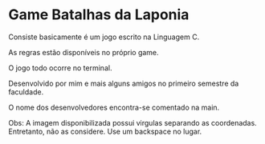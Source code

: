 # Game Batalhas da Laponia

 Consiste basicamente é um jogo escrito na Linguagem C. 

 As regras estão disponíveis no próprio game.

 O jogo todo ocorre no terminal.

 Desenvolvido por mim e mais alguns amigos no primeiro semestre da faculdade.
 
 O nome dos desenvolvedores encontra-se comentado na main.
 
 Obs: A imagem disponibilizada possui virgulas separando as coordenadas. Entretanto, não as considere. Use um backspace no lugar.
